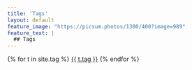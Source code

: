 ```yaml
---
title: 'Tags'
layout: default
feature_image: "https://picsum.photos/1300/400?image=989"
feature_text: |
  ## Tags
---
```

<main class="main container">
<article class="article  article--page  content  typeset">

{% for t in site.tag %}
<a href="{{ t.url }}" class="button hvr-curl-top-left">{{ t.tag }}</a>
{% endfor %}

</article>
</main>
